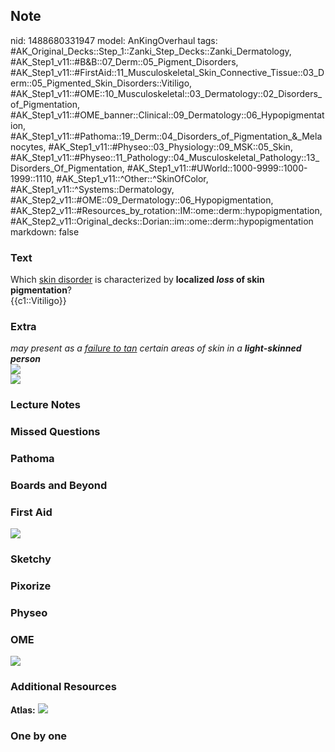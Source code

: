 ## Note
nid: 1488680331947
model: AnKingOverhaul
tags: #AK_Original_Decks::Step_1::Zanki_Step_Decks::Zanki_Dermatology, #AK_Step1_v11::#B&B::07_Derm::05_Pigment_Disorders, #AK_Step1_v11::#FirstAid::11_Musculoskeletal_Skin_Connective_Tissue::03_Derm::05_Pigmented_Skin_Disorders::Vitiligo, #AK_Step1_v11::#OME::10_Musculoskeletal::03_Dermatology::02_Disorders_of_Pigmentation, #AK_Step1_v11::#OME_banner::Clinical::09_Dermatology::06_Hypopigmentation, #AK_Step1_v11::#Pathoma::19_Derm::04_Disorders_of_Pigmentation_&_Melanocytes, #AK_Step1_v11::#Physeo::03_Physiology::09_MSK::05_Skin, #AK_Step1_v11::#Physeo::11_Pathology::04_Musculoskeletal_Pathology::13_Disorders_Of_Pigmentation, #AK_Step1_v11::#UWorld::1000-9999::1000-1999::1110, #AK_Step1_v11::^Other::^SkinOfColor, #AK_Step1_v11::^Systems::Dermatology, #AK_Step2_v11::#OME::09_Dermatology::06_Hypopigmentation, #AK_Step2_v11::#Resources_by_rotation::IM::ome::derm::hypopigmentation, #AK_Step2_v11::Original_decks::Dorian::im::ome::derm::hypopigmentation
markdown: false

### Text
<div>
  Which <u>skin disorder</u> is characterized by <b>localized
  <i>loss</i> of skin pigmentation</b>?
</div>
<div>
  {{c1::Vitiligo}}
</div>

### Extra
<div>
  <i>may present as a <u>failure to tan</u> certain areas of skin
  in a <b>light-skinned person</b></i>
</div>
<div><img src="paste-633249978122685.jpg"></div><img src=
"paste-c6fdbfbd2d6fbe960446954e0237a33d195d0cb9.png">

### Lecture Notes


### Missed Questions


### Pathoma


### Boards and Beyond


### First Aid
<img src="tmpl2jJpO.png">

### Sketchy


### Pixorize


### Physeo


### OME
<div class="ome-widget">
  <a href=
  "https://onlinemeded.org/spa/dermatology/hypopigmentation/acquire?ref=anki">
  <img src="_OME_AnkiFlashcards_Lesson_5.png"></a>
</div>

### Additional Resources
<b>Atlas:</b> <img src="tmp2D_arX.png">

### One by one

